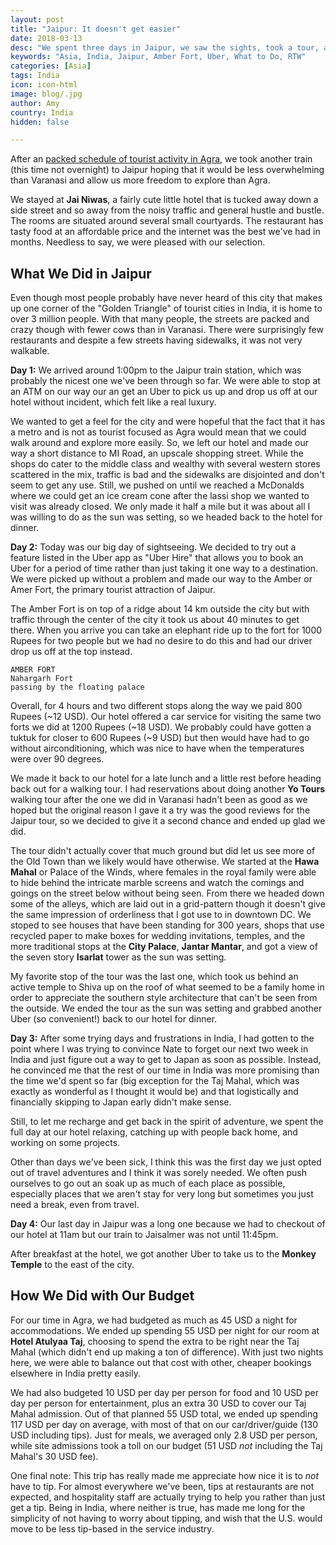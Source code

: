 ```yaml
---
layout: post
title: "Jaipur: It doesn't get easier"
date: 2018-03-13
desc: "We spent three days in Jaipur, we saw the sights, took a tour, and spent a day hold up in our hotel room. Enjoying India hasn't really gotten easier."
keywords: "Asia, India, Jaipur, Amber Fort, Uber, What to Do, RTW"
categories: [Asia]
tags: India
icon: icon-html
image: blog/.jpg
author: Amy
country: India
hidden: false

---
```


After an [packed schedule of tourist activity in Agra](http://site.awellchartedpath.com/blog/2018/03/agra/), we took another train (this time not overnight) to Jaipur hoping that it would be less overwhelming than Varanasi and allow us more freedom to explore than Agra.

We stayed at **Jai Niwas**, a fairly cute little hotel that is tucked away down a side street and so away from the noisy traffic and general hustle and bustle. The rooms are situated around several small courtyards. The restaurant has tasty food at an affordable price and the internet was the best we've had in months. Needless to say, we were pleased with our selection.  

## <i class="fa fa-check-square" aria-hidden="true" style="color:#2495C4;"></i> What We Did in Jaipur

Even though most people probably have never heard of this city that makes up one corner of the "Golden Triangle" of tourist cities in India, it is home to over 3 million people. With that many people, the streets are packed and crazy though with fewer cows than in Varanasi. There were surprisingly few restaurants and despite a few streets having sidewalks, it was not very walkable. 

**Day 1:** We arrived around 1:00pm to the Jaipur train station, which was probably the nicest one we've been through so far. We were able to stop at an ATM on our way our an get an Uber to pick us up and drop us off at our hotel without incident, which felt like a real luxury. 

We wanted to get a feel for the city and were hopeful that the fact that it has a metro and is not as tourist focused as Agra would mean that we could walk around and explore more easily. So, we left our hotel and made our way a short distance to MI Road, an upscale shopping street. While the shops do cater to the middle class and wealthy with several western stores scattered in the mix, traffic is bad and the sidewalks are disjointed and don't seem to get any use. Still, we pushed on until we reached a McDonalds where we could get an ice cream cone after the lassi shop we wanted to visit was already closed. We only made it half a mile but it was about all I was willing to do as the sun was setting, so we headed back to the hotel for dinner. 

**Day 2:** Today was our big day of sightseeing. We decided to try out a feature listed in the Uber app as "Uber Hire" that allows you to book an Uber for a period of time rather than just taking it one way to a destination. We were picked up without a problem and made our way to the Amber or Amer Fort, the primary tourist attraction of Jaipur. 

The Amber Fort is on top of a ridge about 14 km outside the city but with traffic through the center of the city it took us about 40 minutes to get there. When you arrive you can take an elephant ride up to the fort for 1000 Rupees for two people but we had no desire to do this and had our driver drop us off at the top instead. 

	AMBER FORT 
	Nahargarh Fort
	passing by the floating palace

Overall, for 4 hours and two different stops along the way we paid 800 Rupees (~12 USD). Our hotel offered a car service for visiting the same two forts we did at 1200 Rupees (~18 USD). We probably could have gotten a tuktuk for closer to 600 Rupees (~9 USD) but then would have had to go without airconditioning, which was nice to have when the temperatures were over 90 degrees. 

We made it back to our hotel for a late lunch and a little rest before heading back out for a walking tour. I had reservations about doing another **Yo Tours** walking tour after the one we did in Varanasi hadn't been as good as we hoped but the original reason I gave it a try was the good reviews for the Jaipur tour, so we decided to give it a second chance and ended up glad we did. 

The tour didn't actually cover that much ground but did let us see more of the Old Town than we likely would have otherwise. We started at the **Hawa Mahal** or Palace of the Winds, where females in the royal family were able to hide behind the intricate marble screens and watch the comings and goings on the street below without being seen. From there we headed down some of the alleys, which are laid out in a grid-pattern though it doesn't give the same impression of orderliness that I got use to in downtown DC. We stoped to see houses that have been standing for 300 years, shops that use recycled paper to make boxes for wedding invitations, temples, and the more traditional stops at the **City Palace**, **Jantar Mantar**, and got a view of the seven story **Isarlat** tower as the sun was setting. 

My favorite stop of the tour was the last one, which took us behind an active temple to Shiva up on the roof of what seemed to be a family home in order to appreciate the southern style architecture that can't be seen from the outside. We ended the tour as the sun was setting and grabbed another Uber (so convenient!) back to our hotel for dinner. 

**Day 3:** After some trying days and frustrations in India, I had gotten to the point where I was trying to convince Nate to forget our next two week in India and just figure out a way to get to Japan as soon as possible. Instead, he convinced me that the rest of our time in India was more promising than the time we'd spent so far (big exception for the Taj Mahal, which was exactly as wonderful as I thought it would be) and that logistically and financially skipping to Japan early didn't make sense. 

Still, to let me recharge and get back in the spirit of adventure, we spent the full day at our hotel relaxing, catching up with people back home, and working on some projects. 

Other than days we've been sick, I think this was the first day we just opted out of travel adventures and I think it was sorely needed. We often push ourselves to go out an soak up as much of each place as possible, especially places that we aren't stay for very long but sometimes you just need a break, even from travel. 

**Day 4:** Our last day in Jaipur was a long one because we had to checkout of our hotel at 11am but our train to Jaisalmer was not until 11:45pm. 

After breakfast at the hotel, we got another Uber to take us to the **Monkey Temple** to the east of the city.





## <i class="fa fa-check-square" aria-hidden="true" style="color:#2495C4;"></i> How We Did with Our Budget

For our time in Agra, we had budgeted as much as 45 USD a night for accommodations. We ended up spending 55 USD per night for our room at **Hotel Atulyaa Taj**, choosing to spend the extra to be right near the Taj Mahal (which didn't end up making a ton of difference). With just two nights here, we were able to balance out that cost with other, cheaper bookings elsewhere in India pretty easily.

We had also budgeted 10 USD per day per person for food and 10 USD per day per person for entertainment, plus an extra 30 USD to cover our Taj Mahal admission. Out of that planned 55 USD total, we ended up spending 117 USD per day on average, with most of that on our car/driver/guide (130 USD including tips). Just for meals, we averaged only 2.8 USD per person, while site admissions took a toll on our budget (51 USD _not_ including the Taj Mahal's 30 USD fee).

One final note: This trip has really made me appreciate how nice it is to _not_ have to tip. For almost everywhere we've been, tips at restaurants are not expected, and hospitality staff are actually trying to help you rather than just get a tip. Being in India, where neither is true, has made me long for the simplicity of not having to worry about tipping, and wish that the U.S. would move to be less tip-based in the service industry.
